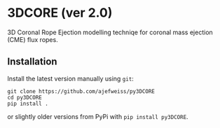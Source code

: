 3DCORE (ver 2.0)
========

3D Coronal Rope Ejection modelling techniqe for coronal mass ejection (CME) flux ropes.

Installation
------------

Install the latest version manually using `git`:

    git clone https://github.com/ajefweiss/py3DCORE
    cd py3DCORE
    pip install .

or slightly older versions from PyPi with `pip install py3DCORE`.